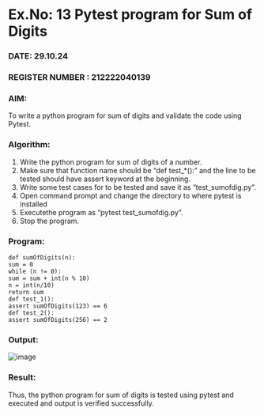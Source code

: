 # Ex.No: 13  Pytest program for Sum of Digits 

### DATE: 29.10.24                                                                           
### REGISTER NUMBER : 212222040139
### AIM: 
To write a python program for sum of digits and validate the code using Pytest. 
### Algorithm:

1. Write the python program for sum of digits of a number. 
2. Make sure that function name should be “def test_*():” and the line to be tested 
should have assert keyword at the beginning. 
3. Write some test cases for to be tested and save it as “test_sumofdig.py”. 
4. Open command prompt and change the directory to where pytest is installed
5. Executethe program as “pytest test_sumofdig.py”. 
6. Stop the program.

### Program:
```
def sumOfDigits(n):
sum = 0
while (n != 0):
sum = sum + int(n % 10)
n = int(n/10)
return sum
def test_1():
assert sumOfDigits(123) == 6
def test_2():
assert sumOfDigits(256) == 2
```

### Output:
![image](https://github.com/user-attachments/assets/b79c30ef-69a2-42bf-aa70-1673bab735f6)

### Result:
Thus, the python program for sum of digits is tested using pytest and executed and output is verified successfully.

